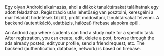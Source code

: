 Egy olyan Android alkalmazás, ahol a diákok tanulótársakat találhatnak egy adott feladathoz. Regisztráció után lehetőség van posztolni, keresgélni a már feladott hirdetések között, profilt módosítani, tanulótársakat felvenni. A backend (autentikáció, adatbázis, hálózat) firebase alapokra épül.

An Android app where students can find a study mate for a specific task. After registration, you can create, edit, delete a post, browse through the ads already posted, edit your profile, send a friend request, etc. The backend (authentication, database, network) is based on firebase.

